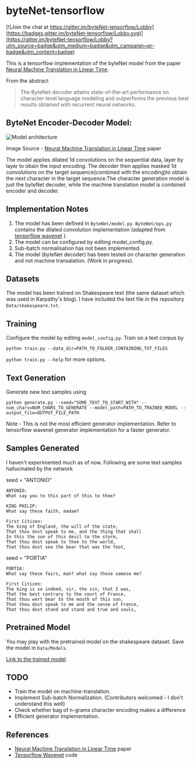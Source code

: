 # byteNet-tensorflow

[![Join the chat at https://gitter.im/byteNet-tensorflow/Lobby](https://badges.gitter.im/byteNet-tensorflow/Lobby.svg)](https://gitter.im/byteNet-tensorflow/Lobby?utm_source=badge&utm_medium=badge&utm_campaign=pr-badge&utm_content=badge)

This is a tensorflow implementation of the byteNet model from the paper [Neural Machine Translation in Linear Time][1]. 

From the abstract
>The ByteNet decoder attains state-of-the-art performance on character-level language modeling and outperforms the previous best results obtained with recurrent neural networks.

## ByteNet Encoder-Decoder Model:
![Model architecture](http://i.imgur.com/IE6Zq6o.jpg)

Image Source - [Neural Machine Translation in Linear Time][1] paper

The model applies dilated 1d convolutions on the sequential data, layer by layer to obain the input encoding. The decoder then applies masked 1d convolutions on the target sequence(combined with the encoding)to obtain the next character in the target sequence.The character generation model is just the byteNet decoder, while the machine translation model is combined encoder and decoder.

## Implementation Notes
1. The model has been defined in ```ByteNet/model.py```. ```ByteNet/ops.py``` contains the dilated convolution implementation (adapted from [tensorflow wavenet][2] ).
2. The model can be configured by editing model_config.py.
3. Sub-batch normalisation has not been implemented.
4. The model (byteNet decoder) has been tested on character generation and not machine transalation. (Work in progress).

## Datasets
The model has been trained on Shakespeare text (the same dataset which was used in Karpathy's blog). I have included the text file in the repository ```Data/shakespeare.txt```.

## Training
Configure the model by editing ```model_config.py```. Train on a text corpus by

```python train.py --data_dir=PATH_TO_FOLDER_CONTAINING_TXT_FILES```

```python train.py --help``` for more options.

## Text Generation
Generate new text samples using

```python generate.py --seed="SOME_TEXT_TO_START_WITH" --num_chars=NUM_CHARS_TO_GENERATE --model_path=PATH_TO_TRAINED_MODEL --output_file=OUTPUT_FILE_PATH```

Note - This is not the most efficient generator implementation. Refer to tensorflow wavenet generator implementation for a faster generator.

## Samples Generated
I haven't experimented much as of now. Following are some text samples hallucinated by the network


seed = "ANTONIO"
```
ANTONIO:
What say you to this part of this to thee?

KING PHILIP:
What say these faith, madam?

First Citizen:
The king of England, the will of the state,
That thou dost speak to me, and the thing that shall
In this the son of this devil to the storm,
That thou dost speak to thee to the world,
That thou dost see the bear that was the foot,

```

seed = "PORTIA"
```
PORTIA:
What say these fairs, man? what say these samese me?

First Citizen:
The king is so indeed, sir, the sin, that I was,
That the best contrary to the court of France,
That thou wert bear to the mouth of this son,
That thou dost speak to me and the sense of France,
That thou dost stand and stand and true and souls,
```

## Pretrained Model
You may play with the pretrained model on the shakespeare dataset. Save the model in ```Data/Models```.

[Link to the trained model][3].


## TODO
- Train the model on machine-translation.
- Implement Sub-batch Normalization. (Contributors welcomed - I don't understand this well)
- Check whether bag of n-grams character encoding makes a difference
- Efficient generator implementation.

## References
- [Neural Machine Translation in Linear Time][1] paper
- [Tensorflow Wavenet][2] code


[1]:https://arxiv.org/abs/1610.10099
[2]:https://github.com/ibab/tensorflow-wavenet
[3]:https://drive.google.com/file/d/0B30fmeZ1slbBYWVSWnMyc3hXQVU/view?usp=sharing
